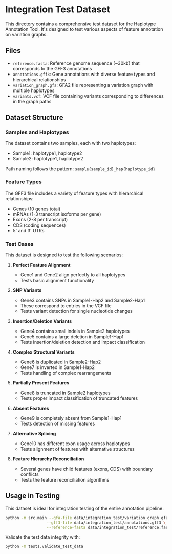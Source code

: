 # Integration Test Dataset

This directory contains a comprehensive test dataset for the Haplotype Annotation Tool. It's designed to test various aspects of feature annotation on variation graphs.

## Files

- `reference.fasta`: Reference genome sequence (~30kb) that corresponds to the GFF3 annotations
- `annotations.gff3`: Gene annotations with diverse feature types and hierarchical relationships
- `variation_graph.gfa`: GFA2 file representing a variation graph with multiple haplotypes
- `variants.vcf`: VCF file containing variants corresponding to differences in the graph paths

## Dataset Structure

### Samples and Haplotypes

The dataset contains two samples, each with two haplotypes:
- Sample1: haplotype1, haplotype2
- Sample2: haplotype1, haplotype2

Path naming follows the pattern: `sample{sample_id}_hap{haplotype_id}`

### Feature Types

The GFF3 file includes a variety of feature types with hierarchical relationships:
- Genes (10 genes total)
- mRNAs (1-3 transcript isoforms per gene)
- Exons (2-8 per transcript)
- CDS (coding sequences)
- 5' and 3' UTRs

### Test Cases

This dataset is designed to test the following scenarios:

1. **Perfect Feature Alignment**
   - Gene1 and Gene2 align perfectly to all haplotypes
   - Tests basic alignment functionality

2. **SNP Variants**
   - Gene3 contains SNPs in Sample1-Hap2 and Sample2-Hap1
   - These correspond to entries in the VCF file
   - Tests variant detection for single nucleotide changes

3. **Insertion/Deletion Variants**
   - Gene4 contains small indels in Sample2 haplotypes
   - Gene5 contains a large deletion in Sample1-Hap1
   - Tests insertion/deletion detection and impact classification

4. **Complex Structural Variants**
   - Gene6 is duplicated in Sample2-Hap2
   - Gene7 is inverted in Sample1-Hap2
   - Tests handling of complex rearrangements

5. **Partially Present Features**
   - Gene8 is truncated in Sample2 haplotypes
   - Tests proper impact classification of truncated features

6. **Absent Features**
   - Gene9 is completely absent from Sample1-Hap1
   - Tests detection of missing features

7. **Alternative Splicing**
   - Gene10 has different exon usage across haplotypes
   - Tests alignment of features with alternative structures

8. **Feature Hierarchy Reconciliation**
   - Several genes have child features (exons, CDS) with boundary conflicts
   - Tests the feature reconciliation algorithms

## Usage in Testing

This dataset is ideal for integration testing of the entire annotation pipeline:

```bash
python -m src.main --gfa-file data/integration_test/variation_graph.gfa \
                  --gff3-file data/integration_test/annotations.gff3 \
                  --reference-fasta data/integration_test/reference.fasta
```

Validate the test data integrity with:

```bash
python -m tests.validate_test_data
```

